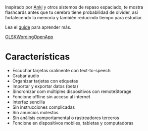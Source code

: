 Inspirado por [Anki](KOM_VITRINE_ANKI_URL) y otros sistemos de repaso espaciado, te mostra flashcards antes que tu cerebro tiene probabilidad de olvider, así fortalecendo la memoria y también reducindo tiempo para estudiar.

Lea el [guide](KOMVitrineTokenGuideURL) para aprender más.

<a class="KOMVitrineContentAppButton OLSKCommonButton OLSKCommonButtonPrimary" href="KOMVitrineTokenReviewURL">OLSKWordingOpenApp</a>

# Características
- Escuchar tarjetas oralmente con text-to-speech
- Grabar audio
- Organizar tarjetas con etiquetas
- Importar y exportar datos (beta)
- Sincronizar com múltiples dispositivos con remoteStorage
- Foncione offline sin acceso al internet
- Interfaz sencilla
- Sin instrucciones complicadas
- Sin anuncios molestos
- Sin análisis comportamental o rastreadores terceros
- Foncione en dispositivos mobiles, tabletas y computadoras
